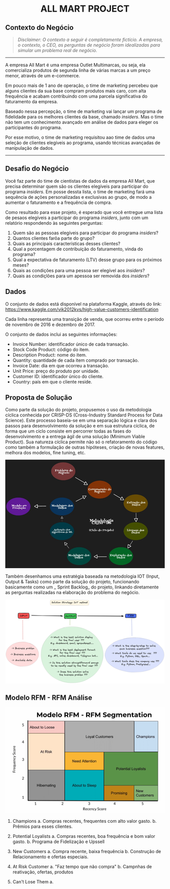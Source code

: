 <h1 align='center'>ALL MART PROJECT</h1>

## Contexto do Negócio

> *Disclaimer: O contexto a seguir é completamente fictício. A empresa, o contexto, o CEO, as perguntas de negócio foram idealizadas para simular um problema real de negócio.*

***

A empresa All Mart é uma empresa Outlet Multimarcas, ou seja, ela comercializa produtos de segunda linha de várias marcas a um preço menor, através de um e-commerce.

Em pouco mais de 1 ano de operação, o time de marketing percebeu que alguns clientes da sua base compram produtos mais caro, com alta frequência e acabam contribuindo com uma parcela significativa do faturamento da empresa.

Baseado nessa percepção, o time de marketing vai lançar um programa de fidelidade para os melhores clientes da base, chamado _insiders_. Mas o time não tem um conhecimento avançado em análise de dados para eleger os participantes do programa.

Por esse motivo, o time de marketing requisitou aao time de dados uma seleção de clientes elegíveis ao programa, usando técnicas avançadas de manipulação de dados.

***

## Desafio do Negócio

Você faz parte do time de cientistas de dados da empresa All Mart, que precisa determinar quem são os clientes elegíveis para participar do programa _insiders_. Em posse dessta lista, o time de marketing fará uma sequência de ações personalizadas e exclusivas ao grupo, de modo a aumentar o faturamento e a frequência de compra. 

Como resultado para esse projeto, é esperado que você entregue uma lista de pesaos elegíveis a participar do programa _insiders_, junto com um relatório respondendo às seguintes perguntas:

1. Quem são as pessoas elegíveis para participar do programa _insiders_?
2. Quantos clientes farõa parte do grupo?
3. Quais as principais características desses clientes?
4. Qual a porcentagem de contribuição do faturamento, vinda do programa?
5. Qual a expectativa de faturamento (LTV) desse grupo para os próximos meses?
6. Quais as condições para uma pessoa ser elegível aos _insiders_?
7. Quais as condiçlões para um apessoa ser removida dos _insiders_?


## Dados

O conjunto de dados está disponível na plataforma Kaggle, através do link: https://www.kaggle.com/vik2012kvs/high-value-customers-identification

Cada linha representa uma transição de venda, que ocorreu entre o período de novembro de 2016 e dezembro de 2017.

O conjunto de dados inclui as seguintes informações:

* Invoice Number: identificador único de cada transação.
* Stock Code Product: código do item.
* Description Product: nome do item.
* Quantity: quantidade de cada item comprado por transação.
* Invoice Date: dia em que ocorreu a transação.
* Unit Price: preço do produto por unidade.
* Customer ID: identificador único do cliente.
* Country: país em que o cliente reside.


## Proposta de Solução 

Como parte da solução do projeto, propusemos o uso da metodologia cíclica conhecida por CRISP-DS (Cross-Industry Standard Process for Data Science). Este processo baseia-se em uma separação lógica e clara dos passos para desenvolvimento da solução e em sua estrutura cíclica, de forma que um ciclo consiste em percorrer todas as fases do desenvolvimento e a entrega ágil de uma solução (Minimum Viable Product). Sua natureza cíclica permite não só o refatoramento do código como também a formulação de outras hipóteses, criação de novas features, melhora dos modelos, fine tuning, etc.

![crispds](docs/crispds_figma.jpg)

Também desenhamos uma estratégia baseada na metodologia IOT (Input, Output & Tasks) como parte da solução do projeto, funcionando basicamente como um _ Sprint Backlog_ do projeto, linkando diretamente as perguntas realizadas na elaboração do problema do negócio.

![iot](docs/IoT_method.png)



## Modelo RFM - RFM Análise

![rfm-model](docs/modelo_rfm.png)

1. Champions
    a. Compras recentes, frequentes com alto valor gasto.
    b. Prêmios para esses clientes.

2. Potential Loyalists
    a. Compras recentes, boa frequência e bom valor gasto.
    b. Programa de Fidelização e Upssell

3. New Customers
    a. Compra recente, baixa frequência
    b. Construção de Relacionamento e ofertas especiais.

4. At Risk Customer
    a. "Faz tempo que não compra"
    b. Campnhas de reativação, ofertas, produtos

5. Can't Lose Them
    a. 